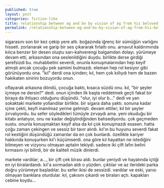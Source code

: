 ```yaml
---
published: true
layout: post
categories: fiction-like
title: relationship between ag and bo by vision of ag from his beloved friend bo - tr
permalink: /relationship-between-ag-and-bo-by-vision-of-ag-from-his-beloved-friend-bo-tr
---
```

sigarasını son bir kez çekip yere attı. boğazında iğrenç bir sümüğün varlığını hisseti. zorlanarak ve garip bir ses çıkararak fırlattı onu. arnavut kaldırımında kılıca benzer bir desen oluştu sarı-kahverengi balgamdan dolayı. yürümeye devam etti, arkasından ona seslenildiğini duydu. birlikte derse girdiği şerefsizdi bu. muhabbetini severdi, onunla konuşmalarından hep keyif almıştı ancak çocuğu pek samimi bulmazdı. eleman hep rol kesiyor gibi görünüyordu ona. "kıl" derdi ona içinden; kıl, hem çok kıllıydı hem de bazen hakikaten sinirini bozuyordu onun. 

oflayarak arkasına döndü, çocuğa baktı, kısaca süzdü onu. kıl, "bir şeyler içmeye ne dersin?" dedi. onun içinden ilk başta reddetmek geçti fakat bir biraya da ihtiyacı olduğunu düşündü. "olur, iyi olur b..." dedi ve yan sokaktaki markete yollandılar birlikte. bir sigara daha yaktı. sonuna kadar içine çekti, keyfi inanılmaz yerine gelmişti. devam ettiler; kıl bir şeyler zırvalıyordu. bu sefer söyledikleri tümüyle zırvaydı ama. yeni okuduğu bir kitabı anlatıyor, onu ne kadar değiştirdiğinden bahsediyordu. çok geçmeden sustu. onunla konuşmaktan keyif alsa da kıl çok konuşmazdı esasen. hatta çoğu zaman çekingen ve sessiz bir tavır alırdı. kıl'ın bu huyunu severdi fakat rol kestiğini düşündüğü zamanlar da en çok bunlardı. özellikle kariyer hakkında konuşurken kıl'ı küçümserdi. ona göre kıl hayattan ne istediğini bilmeyen ve vizyonu olmayan aptalın tekiydi. sadece iki çift lafın belini kırmasını iyi bilirdi, bir de kaliteli müzik dinlerdi. 

markete vardılar; a..., bir çift çek birası aldı. bunlar yeniydi ve hayatında içtiği en iyi biralardandı. kıl'a sormadan aldı o yüzden. çıktılar ve az ilerideki parka doğru yürümeye başladılar. bu sefer ikisi de sessizdi. vardılar ve eski, yarısı olmayan banklara oturdular. kıl, çakısını çıkardı ve biraları açtı. kapakları cebine koydu...
